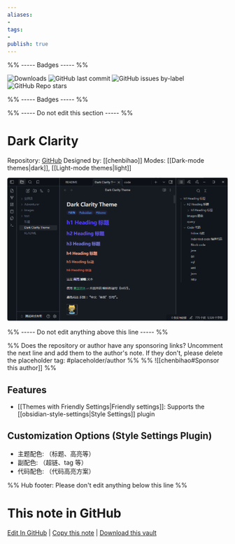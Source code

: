 ```yaml
---
aliases:
- 
tags: 
- 
publish: true
---
```


%% ----- Badges ----- %%

![Downloads](https://img.shields.io/badge/downloads-2054-573E7A?style=for-the-badge&logo=)
![GitHub last commit](https://img.shields.io/github/last-commit/chenbihao/obsidian-theme-dark-clarity?color=573E7A&label=last%20update&logo=github&style=for-the-badge)
![GitHub issues by-label](https://img.shields.io/github/issues/chenbihao/obsidian-theme-dark-clarity/help%20wanted?color=573E7A&logo=github&style=for-the-badge) 
![GitHub Repo stars](https://img.shields.io/github/stars/chenbihao/obsidian-theme-dark-clarity?color=573E7A&logo=github&style=for-the-badge)

%% ----- Badges ----- %%

%% ----- Do not edit this section ----- %%

# Dark Clarity

Repository: [GitHub](https://github.com/chenbihao/obsidian-theme-dark-clarity)
Designed by: [[chenbihao]]
Modes: [[Dark-mode themes|dark]], [[Light-mode themes|light]]



![screenshot](https://github.com/chenbihao/obsidian-theme-dark-clarity/raw/HEAD/screenshot.png)

%% ----- Do not edit anything above this line ----- %% 

%% Does the repository or author have any sponsoring links? Uncomment the next line and add them to the author's note. If they don't, please delete the placeholder tag: #placeholder/author %%
%% ![[chenbihao#Sponsor this author]] %%


## Features

- [[Themes with Friendly Settings|Friendly settings]]: Supports the [[obsidian-style-settings|Style Settings]] plugin

## Customization Options (Style Settings Plugin) 
- 主题配色: （标题、高亮等）
- 副配色: （超链、tag 等）
- 代码配色: （代码高亮方案）


%% Hub footer: Please don't edit anything below this line %%

# This note in GitHub

<span class="git-footer">[Edit In GitHub](https://github.dev/obsidian-community/obsidian-hub/blob/main/02%20-%20Community%20Expansions/02.05%20All%20Community%20Expansions/Themes/Dark%20Clarity.md "git-hub-edit-note") | [Copy this note](https://raw.githubusercontent.com/obsidian-community/obsidian-hub/main/02%20-%20Community%20Expansions/02.05%20All%20Community%20Expansions/Themes/Dark%20Clarity.md "git-hub-copy-note") | [Download this vault](https://github.com/obsidian-community/obsidian-hub/archive/refs/heads/main.zip "git-hub-download-vault") </span>

